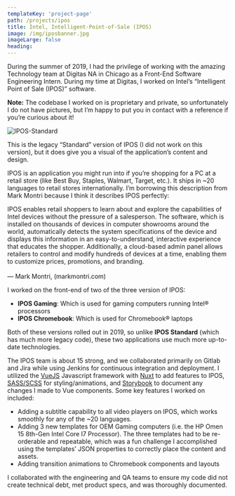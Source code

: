 ```yaml
---
templateKey: 'project-page'
path: /projects/ipos
title: Intel, Intelligent-Point-of-Sale (IPOS)
image: /img/iposbanner.jpg
imageLarge: false
heading:  
---
```


During the summer of 2019, I had the privilege of working with the amazing Technology team at Digitas NA in Chicago as a Front-End Software Engineering Intern. During my time at Digitas, I worked on Intel’s “Intelligent Point of Sale (IPOS)” software.

**Note:** The codebase I worked on is proprietary and private, so unfortunately I do not have pictures, but I’m happy to put you in contact with a reference if you’re curious about it!


![IPOS-Standard](/img/ipos-standard.jpg)
<div class="subtitle">This is the legacy “Standard” version of IPOS (I did not work on this version), but it does give you a visual of the application’s content and design.</div>


IPOS is an application you might run into if you’re shopping for a PC at a retail store (like Best Buy, Staples, Walmart, Target, etc.). It ships in ~20 languages to retail stores internationally. I’m borrowing this description from Mark Montri because I think it describes IPOS perfectly:

<div class="quote">
IPOS enables retail shoppers to learn about and explore the capabilities of Intel devices without the pressure of a salesperson. The software, which is installed on thousands of devices in computer showrooms around the world, automatically detects the system specifications of the device and displays this information in an easy-to-understand, interactive experience that educates the shopper. Additionally, a cloud-based admin panel allows retailers to control and modify hundreds of devices at a time, enabling them to customize prices, promotions, and branding. <br><br> &mdash;  Mark Montri, (markmontri.com)
</div>

I worked on the front-end of two of the three version of IPOS:

- **IPOS Gaming**: Which is used for gaming computers running Intel® processors
- **IPOS Chromebook**: Which is used for Chromebook® laptops

Both of these versions rolled out in 2019, so unlike **IPOS Standard** (which has much more legacy code), these two applications use much more up-to-date technologies.

The IPOS team is about 15 strong, and we collaborated primarily on Gitlab and Jira while using Jenkins for continuous integration and deployment. I utilized the [VueJS](https://vuejs.org/) Javascript framework with [Nuxt](https://nuxtjs.org/) to add features to IPOS, [SASS/SCSS](https://sass-lang.com/) for styling/animations, and [Storybook](https://storybook.js.org/) to document any changes I made to Vue components. Some key features I worked on included:

- Adding a subtitle capability to all video players on IPOS, which works smoothly for any of the ~20 languages.
- Adding 3 new templates for OEM Gaming computers (i.e. the HP Omen 15 8th-Gen Intel Core I7 Processor). The three templates had to be re-orderable and repeatable, which was a fun challenge I accomplished using the templates’ JSON properties to correctly place the content and assets.
- Adding transition animations to Chromebook components and layouts

I collaborated with the engineering and QA teams to ensure my code did not create technical debt, met product specs, and was thoroughly documented.
